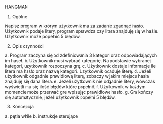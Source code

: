 HANGMAN

1. Ogólne

Napisz program w którym użytkownik ma za zadanie zgadnąć hasło. Użytkownik podaje litery, program sprawdza czy litera znajduję się w
haśle. Użytkownik może popełnić 5 błędów.

2. Opis czynności

a. Program zaczyna się od zdefiniowania 3 kategori oraz odpowiadających im haseł.
b. Użytkownik musi wybrać kategorię. Na podstawie wybranej kategori, uzytkownik rozpoczyna grę.
c. Użytkownik dostaje informacje ile litera ma hasło oraz nazwę kategori. Uzytkownik odaduje literę.
d. Jeżeli użytkownik odgadnie prawidłową literę, zobaczy w jakim miejscu hasła znajduję się dana litera.
e. Jezeli użytkownik nie odgadnie litery, wówczas wyświetli mu się ilość błędów które popełnił.
f. Użytkownik w każdym momencie może przerwać gre wpisując prawidłowe hasło.
g. Gra kończy się automatycznie, jeżeli użytkownik popełni 5 błędów.

3. Koncepcja

a. pętla while
b. instrukcje sterujące
